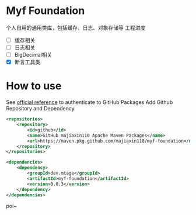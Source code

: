 # Myf Foundation
个人自用的通用类库，包括缓存、日志、对象存储等
工程进度
- [ ] 缓存相关
- [ ] 日志相关
- [ ] BigDecimal相关
- [x] 断言工具类

# How to use
See [official reference](https://help.github.com/en/github/managing-packages-with-github-packages/configuring-apache-maven-for-use-with-github-packages#authenticating-to-github-packages) to authenticate to GitHub Packages
Add Github Repository and Dependency
```xml
<repositories>
    <repository>
        <id>github</id>
        <name>GitHub majiaxin110 Apache Maven Packages</name>
        <url>https://maven.pkg.github.com/majiaxin110/myf-foundation</url>
    </repository>
</repositories>

<dependencies>
    <dependency>
        <groupId>dev.mtage</groupId>
        <artifactId>myf-foundation</artifactId>
        <version>0.0.3</version>
    </dependency>
</dependencies>
```

poi~